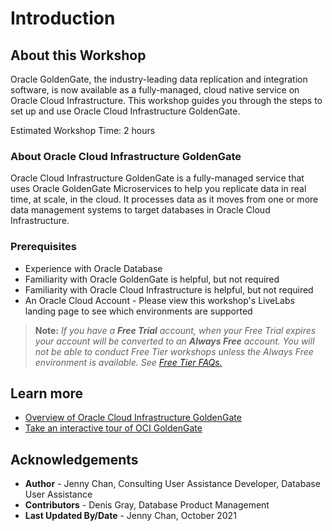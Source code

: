 # Introduction

## About this Workshop

Oracle GoldenGate, the industry-leading data replication and integration software, is now available as a fully-managed, cloud native service on Oracle Cloud Infrastructure. This workshop guides you through the steps to set up and use Oracle Cloud Infrastructure GoldenGate.

Estimated Workshop Time: 2 hours

### About Oracle Cloud Infrastructure GoldenGate
Oracle Cloud Infrastructure GoldenGate is a fully-managed service that uses Oracle GoldenGate Microservices to help you replicate data in real time, at scale, in the cloud. It processes data as it moves from one or more data management systems to target databases in Oracle Cloud Infrastructure.

   [](youtube:m4oloCyQJGM)

### Prerequisites

* Experience with Oracle Database
* Familiarity with Oracle GoldenGate is helpful, but not required
* Familiarity with Oracle Cloud Infrastructure is helpful, but not required
* An Oracle Cloud Account - Please view this workshop's LiveLabs landing page to see which environments are supported

> **Note:** *If you have a **Free Trial** account, when your Free Trial expires your account will be converted to an **Always Free** account. You will not be able to conduct Free Tier workshops unless the Always Free environment is available. See [Free Tier FAQs.](https://www.oracle.com/cloud/free/faq.html)*

## Learn more

* [Overview of Oracle Cloud Infrastructure GoldenGate](https://docs.oracle.com/cloud/paas/goldengate-service/using/overview-goldengate.html)
* [Take an interactive tour of OCI GoldenGate](https://apexapps.oracle.com/pls/apex/f?p=44785:112:0::::P112_CONTENT_ID:29986)

## Acknowledgements
* **Author** - Jenny Chan, Consulting User Assistance Developer, Database User Assistance
* **Contributors** -  Denis Gray, Database Product Management
* **Last Updated By/Date** - Jenny Chan, October 2021
